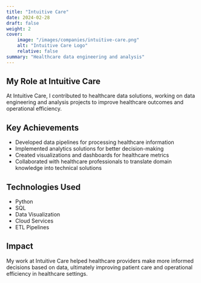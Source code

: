 ```yaml
---
title: "Intuitive Care"
date: 2024-02-28
draft: false
weight: 2
cover:
    image: "/images/companies/intuitive-care.png"
    alt: "Intuitive Care Logo"
    relative: false
summary: "Healthcare data engineering and analysis"
---
```


## My Role at Intuitive Care

At Intuitive Care, I contributed to healthcare data solutions, working on data engineering and analysis projects to improve healthcare outcomes and operational efficiency.

## Key Achievements

- Developed data pipelines for processing healthcare information
- Implemented analytics solutions for better decision-making
- Created visualizations and dashboards for healthcare metrics
- Collaborated with healthcare professionals to translate domain knowledge into technical solutions

## Technologies Used

- Python
- SQL
- Data Visualization
- Cloud Services
- ETL Pipelines

## Impact

My work at Intuitive Care helped healthcare providers make more informed decisions based on data, ultimately improving patient care and operational efficiency in healthcare settings. 